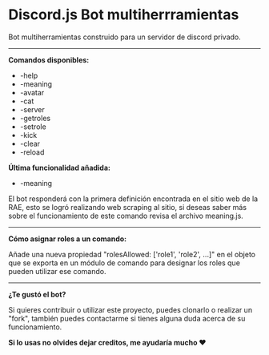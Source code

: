 # Discord.js Bot multiherrramientas

Bot multiherramientas construido para un servidor de discord privado. <br/>
<hr>
<b>Comandos disponibles:</b><br/>

- -help
- -meaning
- -avatar
- -cat
- -server
- -getroles
- -setrole
- -kick
- -clear
- -reload

<b>Última funcionalidad añadida:</b>
- -meaning <palabra>

<p>El bot responderá con la primera definición encontrada en el sitio web de la RAE, esto se logró realizando web scraping al sitio, si deseas saber más sobre el funcionamiento de este comando revisa el archivo meaning.js.<p>
  
<hr>

<b>Cómo asignar roles a un comando:</b>
<p>Añade una nueva propiedad "rolesAllowed: ['role1', 'role2', ...]" en el objeto que se exporta en un módulo de comando para designar los roles que pueden utilizar ese comando.</p>

<hr>

<b>¿Te gustó el bot?</b>
<p>Si quieres contribuir o utilizar este proyecto, puedes clonarlo o realizar un "fork", también puedes contactarme si tienes alguna duda acerca de su funcionamiento.</p>
<b>Si lo usas no olvides dejar creditos, me ayudaría mucho ❤︎</b>
